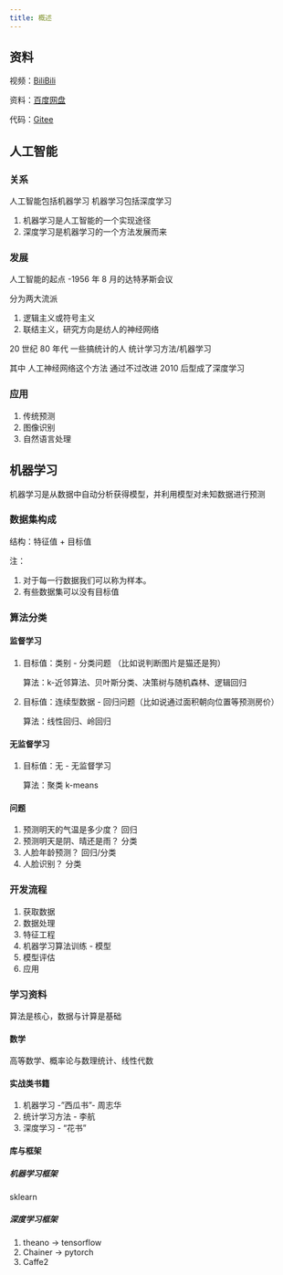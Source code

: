 ```yaml
---
title: 概述
---
```


## 资料

视频：[BiliBili](https://gitee.com/workbook/Machine-Learning.git)

资料：[百度网盘](https://pan.baidu.com/s/1MLM_CdKqvBzaGX-W162kdw?pwd=pkls)

代码：[Gitee](https://gitee.com/workbook/Machine-Learning.git)

## 人工智能

### 关系

人工智能包括机器学习 机器学习包括深度学习

1. 机器学习是人工智能的一个实现途径
2. 深度学习是机器学习的一个方法发展而来

### 发展

人工智能的起点 -1956 年 8 月的达特茅斯会议

分为两大流派

1. 逻辑主义或符号主义
2. 联结主义，研究方向是纺人的神经网络

20 世纪 80 年代 一些搞统计的人 统计学习方法/机器学习

其中 人工神经网络这个方法 通过不过改进 2010 后型成了深度学习

### 应用

1. 传统预测
2. 图像识别
3. 自然语言处理

## 机器学习

机器学习是从数据中自动分析获得模型，并利用模型对未知数据进行预测

### 数据集构成

结构：特征值 + 目标值

注：

1. 对于每一行数据我们可以称为样本。
2. 有些数据集可以没有目标值

### 算法分类

#### 监督学习

1. 目标值：类别 - 分类问题 （比如说判断图片是猫还是狗）

   算法：k-近邻算法、贝叶斯分类、决策树与随机森林、逻辑回归

2. 目标值：连续型数据 - 回归问题（比如说通过面积朝向位置等预测房价）

   算法：线性回归、岭回归

#### 无监督学习

1. 目标值：无 - 无监督学习

   算法：聚类 k-means

#### 问题

1. 预测明天的气温是多少度？ 回归
2. 预测明天是阴、晴还是雨？ 分类
3. 人脸年龄预测？ 回归/分类
4. 人脸识别？ 分类

### 开发流程

1. 获取数据
2. 数据处理
3. 特征工程
4. 机器学习算法训练 - 模型
5. 模型评估
6. 应用

### 学习资料

算法是核心，数据与计算是基础

#### 数学

高等数学、概率论与数理统计、线性代数

#### 实战类书籍

1. 机器学习 -”西瓜书”- 周志华
2. 统计学习方法 - 李航
3. 深度学习 - “花书”

#### 库与框架

##### 机器学习框架

sklearn

##### 深度学习框架

1. theano -> tensorflow
2. Chainer -> pytorch
3. Caffe2
